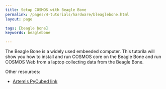 ```yaml
---
title: Setup COSMOS with Beagle Bone
permalink: /pages/4-tutorials/hardware/bleaglebone.html
layout: page

tags: [beagle bone]
keywords: beaglebone

---
```


The Beagle Bone is a widely used embeeded computer. This tutorila will show you how to install and run COSMOS core on the Beagle Bone and run COSMOS Web from a laptop collecting data from the Beagle Bone.


Other resources:
- [Artemis PyCubed link](https://hsfl.github.io/artemis/pages/documentation/pycubed/main-script.html)
